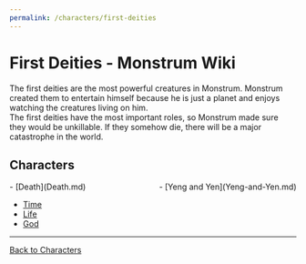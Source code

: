 ```yaml
---
permalink: /characters/first-deities
---
```

# First Deities - Monstrum Wiki

The first deities are the most powerful creatures in Monstrum. Monstrum created them to entertain himself because he is just a planet and enjoys watching the creatures living on him.  
The first deities have the most important roles, so Monstrum made sure they would be unkillable. If they somehow die, there will be a major catastrophe in the world.

## Characters
<div style="display: flex; justify-content: space-between;">
  <div>
    - [Death](Death.md)
  </div>
  <div>
    - [Yeng and Yen](Yeng-and-Yen.md)
  </div>
</div>

- [Time](Time.md)
- [Life](Life.md)
- [God](God.md)

---

[Back to Characters](characters.md)
